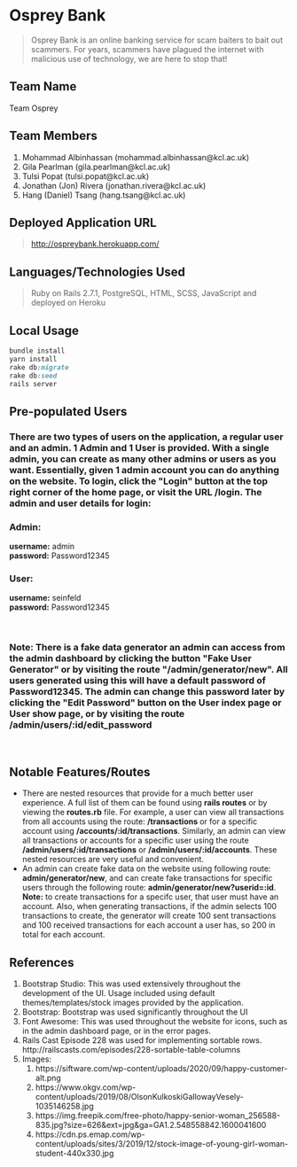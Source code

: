 # Osprey Bank

> Osprey Bank is an online banking service for scam baiters to bait out scammers. For years, scammers have plagued the internet with malicious use of technology, we are here to stop that!

## Team Name
Team Osprey

## Team Members

<ol>
    <li> Mohammad Albinhassan   (mohammad.albinhassan@kcl.ac.uk)
    <li> Gila Pearlman  (gila.pearlman@kcl.ac.uk)
    <li> Tulsi Popat    (tulsi.popat@kcl.ac.uk)
    <li> Jonathan (Jon) Rivera  (jonathan.rivera@kcl.ac.uk)
    <li> Hang (Daniel) Tsang    (hang.tsang@kcl.ac.uk)
</ol>

## Deployed Application URL
>http://ospreybank.herokuapp.com/

## Languages/Technologies Used
>Ruby on Rails 2.7.1, PostgreSQL, HTML, SCSS, JavaScript and deployed on Heroku

## Local Usage

```ruby
bundle install
yarn install
rake db:migrate
rake db:seed
rails server
```
## Pre-populated Users
### There are two types of users on the application, a regular user and an admin. 1 Admin and 1 User is provided. With a single admin, you can create as many other admins or users as you want. Essentially, given 1 admin account you can do anything on the website. To login, click the "Login" button at the top right corner of the home page, or visit the URL <strong>/login</strong>. The admin and user details for login:

### Admin:
<strong>username:</strong> admin <br>
<strong>password:</strong> Password12345 <br>

### User:
<strong>username:</strong> seinfeld <br>
<strong>password:</strong> Password12345 <br>

<br>

### Note: There is a fake data generator an admin can access from the admin dashboard by clicking the button "Fake User Generator" or by visiting the route "/admin/generator/new". All users generated using this will have a default password of <strong>Password12345</strong>. The admin can change this password later by clicking the "Edit Password" button on the User index page or User show page, or by visiting the route <strong>/admin/users/:id/edit_password</strong>

<br>

## Notable Features/Routes

<ul>
    <li>
        There are nested resources that provide for a much better user experience. A full list of them can be found using <strong>rails routes</strong> or by viewing the <strong>routes.rb</strong> file. For example, a user can view all transactions from all accounts using the route: <strong> /transactions </strong> or for a specific account using <strong>/accounts/:id/transactions</strong>. Similarly, an admin can view all transactions or accounts for a specific user using the route <strong>/admin/users/:id/transactions</strong> or <strong>/admin/users/:id/accounts</strong>. These nested resources are very useful and convenient.
    </li>
    <li>
        An admin can create fake data on the website using following route: <strong>admin/generator/new</strong>, and can create fake transactions for specific users through the following route: <strong>admin/generator/new?userid=:id</strong>. <strong>Note:</strong> to create transactions for a specifc user, that user must have an account. Also, when generating transactions, if the admin selects 100 transactions to create, the generator will create 100 sent transactions and 100 received transactions for each account a user has, so 200 in total for each account.
    </li>
</ul>

## References
<ol>
    <li>
        Bootstrap Studio: This was used extensively throughout the development of the UI. Usage included using default themes/templates/stock images provided by the application.
    </li>
    <li>
        Bootstrap: Bootstrap was used significantly throughout the UI
    </li>
    <li>
        Font Awesome: This was used throughout the website for icons, such as in the admin dashboard page, or in the error pages.
    </li>
    <li>
        Rails Cast Episode 228 was used for implementing sortable rows.  http://railscasts.com/episodes/228-sortable-table-columns
    </li>
    <li>
        Images:
        <ol>
            <li>
            https://siftware.com/wp-content/uploads/2020/09/happy-customer-alt.png
            </li>
            <li>
            https://www.okgv.com/wp-content/uploads/2019/08/OlsonKulkoskiGallowayVesely-1035146258.jpg
            </li>
            <li>
            https://img.freepik.com/free-photo/happy-senior-woman_256588-835.jpg?size=626&ext=jpg&ga=GA1.2.548558842.1600041600
            </li>
            <li>
            https://cdn.ps.emap.com/wp-content/uploads/sites/3/2019/12/stock-image-of-young-girl-woman-student-440x330.jpg
            </li>
        </ol>
    </li>
</ol>
